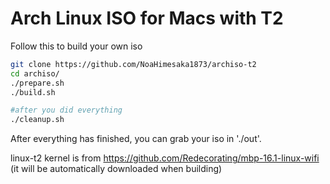 # Arch Linux ISO for Macs with T2

Follow this to build your own iso

```sh
git clone https://github.com/NoaHimesaka1873/archiso-t2
cd archiso/
./prepare.sh
./build.sh

#after you did everything
./cleanup.sh
```

After everything has finished, you can grab your iso in './out'.

linux-t2 kernel is from https://github.com/Redecorating/mbp-16.1-linux-wifi (it will be automatically downloaded when building)